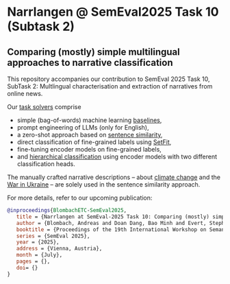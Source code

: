# Narrlangen @ SemEval2025 Task 10 (Subtask 2)

## Comparing (mostly) simple multilingual approaches to narrative classification

This repository accompanies our contribution to SemEval 2025 Task 10, SubTask 2: Multlingual characterisation and extraction of narratives from online news.

Our [task solvers](task-solvers/) comprise

- simple (bag-of-words) machine learning [baselines](task-solvers/ml_baseline/),
- prompt engineering of LLMs (only for English), 
- a zero-shot approach based on [sentence similarity](task-solvers/sentence-similarity/),
- direct classification of fine-grained labels using [SetFit](task-solvers/SetFit/), 
- fine-tuning encoder models on fine-grained labels, 
- and [hierarchical classification](task-solvers/multi_label_hierarchical_model/) using encoder models with two different classification heads.

The manually crafted narrative descriptions – about [climate change](narrative-descriptions/Narrative_Description_ClimateChange-sentences.tsv) and the [War in Ukraine](narrative-descriptions/Narrative_Description_War_in_Ukraine-sentences.tsv) – are solely used in the sentence similarity approach.

For more details, refer to our upcoming publication:

```bibtex
@inproceedings{BlombachETC-SemEval2025,
   title = {Narrlangen at SemEval-2025 Task 10: Comparing (mostly) simple multilingual approaches to narrative classification},
   author = {Blombach, Andreas and Doan Dang, Bao Minh and Evert, Stephanie and Fuchs, Tamara and Heinrich, Philipp and Kalashnikova, Olena and Unjum, Naveed},
   booktitle = {Proceedings of the 19th International Workshop on Semantic Evaluation},
   series = {SemEval 2025},
   year = {2025},
   address = {Vienna, Austria},
   month = {July},
   pages = {}, 
   doi= {} 
}
```
